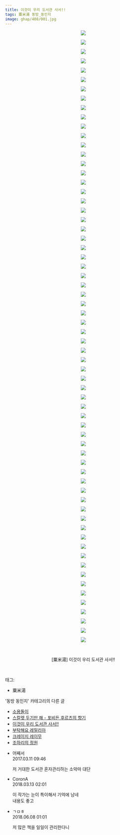 ```yaml
---
title: 이것이 우리 도서관 사서!!
tags: 粟米湯 동방_동인지
image: ghap/408/001.jpg
---
```

<div class="article">
<p style="text-align: center; clear: none; float: none;"><img src="{{ site.nasurl }}/ghap/408/001.jpg"/></p>
<p style="text-align: center; clear: none; float: none;"><img src="{{ site.nasurl }}/ghap/408/002.jpg"/></p>
<p style="text-align: center; clear: none; float: none;"><img src="{{ site.nasurl }}/ghap/408/003.jpg"/></p>
<p style="text-align: center; clear: none; float: none;"><img src="{{ site.nasurl }}/ghap/408/004.jpg"/></p>
<p style="text-align: center; clear: none; float: none;"><img src="{{ site.nasurl }}/ghap/408/005.jpg"/></p>
<p style="text-align: center; clear: none; float: none;"><img src="{{ site.nasurl }}/ghap/408/006.jpg"/></p>
<p style="text-align: center; clear: none; float: none;"><img src="{{ site.nasurl }}/ghap/408/007.jpg"/></p>
<p style="text-align: center; clear: none; float: none;"><img src="{{ site.nasurl }}/ghap/408/008.jpg"/></p>
<p style="text-align: center; clear: none; float: none;"><img src="{{ site.nasurl }}/ghap/408/009.jpg"/></p>
<p style="text-align: center; clear: none; float: none;"><img src="{{ site.nasurl }}/ghap/408/010.jpg"/></p>
<p style="text-align: center; clear: none; float: none;"><img src="{{ site.nasurl }}/ghap/408/011.jpg"/></p>
<p style="text-align: center; clear: none; float: none;"><img src="{{ site.nasurl }}/ghap/408/012.jpg"/></p>
<p style="text-align: center; clear: none; float: none;"><img src="{{ site.nasurl }}/ghap/408/013.jpg"/></p>
<p style="text-align: center; clear: none; float: none;"><img src="{{ site.nasurl }}/ghap/408/014.jpg"/></p>
<p style="text-align: center; clear: none; float: none;"><img src="{{ site.nasurl }}/ghap/408/015.jpg"/></p>
<p style="text-align: center; clear: none; float: none;"><img src="{{ site.nasurl }}/ghap/408/016.jpg"/></p>
<p style="text-align: center; clear: none; float: none;"><img src="{{ site.nasurl }}/ghap/408/017.jpg"/></p>
<p style="text-align: center; clear: none; float: none;"><img src="{{ site.nasurl }}/ghap/408/018.jpg"/></p>
<p style="text-align: center; clear: none; float: none;"><img src="{{ site.nasurl }}/ghap/408/019.jpg"/></p>
<p style="text-align: center; clear: none; float: none;"><img src="{{ site.nasurl }}/ghap/408/020.jpg"/></p>
<p style="text-align: center; clear: none; float: none;"><img src="{{ site.nasurl }}/ghap/408/021.jpg"/></p>
<p style="text-align: center; clear: none; float: none;"><img src="{{ site.nasurl }}/ghap/408/022.jpg"/></p>
<p style="text-align: center; clear: none; float: none;"><img src="{{ site.nasurl }}/ghap/408/023.jpg"/></p>
<p style="text-align: center; clear: none; float: none;"><img src="{{ site.nasurl }}/ghap/408/024.jpg"/></p>
<p style="text-align: center; clear: none; float: none;"><img src="{{ site.nasurl }}/ghap/408/025.jpg"/></p>
<p style="text-align: center; clear: none; float: none;"><img src="{{ site.nasurl }}/ghap/408/026.jpg"/></p>
<p style="text-align: center; clear: none; float: none;"><img src="{{ site.nasurl }}/ghap/408/027.jpg"/></p>
<p style="text-align: center; clear: none; float: none;"><img src="{{ site.nasurl }}/ghap/408/028.jpg"/></p>
<p style="text-align: center; clear: none; float: none;"><img src="{{ site.nasurl }}/ghap/408/029.jpg"/></p>
<p style="text-align: center; clear: none; float: none;"><img src="{{ site.nasurl }}/ghap/408/030.jpg"/></p>
<p style="text-align: center; clear: none; float: none;"><img src="{{ site.nasurl }}/ghap/408/031.jpg"/></p>
<p style="text-align: center; clear: none; float: none;"><img src="{{ site.nasurl }}/ghap/408/032.jpg"/></p>
<p style="text-align: center; clear: none; float: none;"><img src="{{ site.nasurl }}/ghap/408/033.jpg"/></p>
<p style="text-align: center; clear: none; float: none;"><img src="{{ site.nasurl }}/ghap/408/034.jpg"/></p>
<p style="text-align: center; clear: none; float: none;"><img src="{{ site.nasurl }}/ghap/408/035.jpg"/></p>
<p style="text-align: center; clear: none; float: none;"><img src="{{ site.nasurl }}/ghap/408/036.jpg"/></p>
<p style="text-align: center; clear: none; float: none;"><img src="{{ site.nasurl }}/ghap/408/037.jpg"/></p>
<p style="text-align: center; clear: none; float: none;"><img src="{{ site.nasurl }}/ghap/408/038.jpg"/></p>
<p style="text-align: center; clear: none; float: none;"><img src="{{ site.nasurl }}/ghap/408/039.jpg"/></p>
<p style="text-align: center; clear: none; float: none;"><img src="{{ site.nasurl }}/ghap/408/040.jpg"/></p>
<p style="text-align: center; clear: none; float: none;"><img src="{{ site.nasurl }}/ghap/408/041.jpg"/></p>
<p style="text-align: center; clear: none; float: none;"><img src="{{ site.nasurl }}/ghap/408/042.jpg"/></p>
<p style="text-align: center; clear: none; float: none;"><img src="{{ site.nasurl }}/ghap/408/043.jpg"/></p>
<p style="text-align: center; clear: none; float: none;"><img src="{{ site.nasurl }}/ghap/408/044.jpg"/></p>
<p style="text-align: center; clear: none; float: none;"><img src="{{ site.nasurl }}/ghap/408/045.jpg"/></p>
<p style="text-align: center; clear: none; float: none;"><img src="{{ site.nasurl }}/ghap/408/046.jpg"/></p>
<p style="text-align: center; clear: none; float: none;"><img src="{{ site.nasurl }}/ghap/408/047.jpg"/></p>
<p style="text-align: center; clear: none; float: none;"><img src="{{ site.nasurl }}/ghap/408/048.jpg"/></p>
<p style="text-align: center; clear: none; float: none;"><img src="{{ site.nasurl }}/ghap/408/049.jpg"/></p>
<p style="text-align: center; clear: none; float: none;"><img src="{{ site.nasurl }}/ghap/408/050.jpg"/></p>
<p style="text-align: center; clear: none; float: none;"><img src="{{ site.nasurl }}/ghap/408/051.jpg"/></p>
<p style="text-align: center; clear: none; float: none;"><img src="{{ site.nasurl }}/ghap/408/052.jpg"/></p>
<p style="text-align: center; clear: none; float: none;"><img src="{{ site.nasurl }}/ghap/408/053.jpg"/></p>
<p style="text-align: center; clear: none; float: none;"><img src="{{ site.nasurl }}/ghap/408/054.jpg"/></p>
<p style="text-align: center; clear: none; float: none;"><img src="{{ site.nasurl }}/ghap/408/055.jpg"/></p>
<p style="text-align: center; clear: none; float: none;"><img src="{{ site.nasurl }}/ghap/408/056.jpg"/></p>
<p style="text-align: center; clear: none; float: none;"><img src="{{ site.nasurl }}/ghap/408/057.jpg"/></p>
<p style="text-align: center; clear: none; float: none;"><img src="{{ site.nasurl }}/ghap/408/058.jpg"/></p>
<p style="text-align: center; clear: none; float: none;"><img src="{{ site.nasurl }}/ghap/408/059.jpg"/></p>
<p style="text-align: center; clear: none; float: none;"><img src="{{ site.nasurl }}/ghap/408/060.jpg"/></p>
<p style="text-align: center; clear: none; float: none;"><img src="{{ site.nasurl }}/ghap/408/061.jpg"/></p>
<p style="text-align: center; clear: none; float: none;"><img src="{{ site.nasurl }}/ghap/408/062.jpg"/></p>
<p style="text-align: center; clear: none; float: none;"><img src="{{ site.nasurl }}/ghap/408/063.jpg"/></p>
<p style="text-align: center; clear: none; float: none;"><img src="{{ site.nasurl }}/ghap/408/064.jpg"/></p>
<p style="text-align: center; clear: none; float: none;"><img src="{{ site.nasurl }}/ghap/408/065.jpg"/></p>
<p style="text-align: center; clear: none; float: none;"><img src="{{ site.nasurl }}/ghap/408/066.jpg"/></p>
<p style="text-align: center; clear: none; float: none;"><br/></p>
<p style="text-align: center; clear: none; float: none;">[粟米湯] 이것이 우리 도서관 사서!!</p>
<p><br/></p>
</div><div class="tagTrail">
<p>태그: </p>
<ul>
<li>粟米湯</li>
</ul>
</div><div class="another">
<p>'동방 동인지' 카테고리의 다른 글</p>
<ul>
<li><a href="/2016-06-21-ghap_410">소용돌이</a></li>
<li><a href="/2016-06-21-ghap_409">스칼렛 두기만 해 - 포비든 후르츠의 향기</a></li>
<li><a href="/2016-06-21-ghap_408">이것이 우리 도서관 사서!!</a></li>
<li><a href="/2016-06-21-ghap_406">부탁해요 레밀리아</a></li>
<li><a href="/2016-06-21-ghap_405">크레이지 레이무</a></li>
<li><a href="/2016-06-21-ghap_404">조하리의 정원</a></li>
</ul>
</div><div class="cb_module cb_fluid">
<div class="cb_wrt cb_profile">
<div class="comment">
<ul>
<li class="cb_thumb_off" id="comment14936474">
<div class="cb_comment_area">
<div class="cb_info_area">
<div class="cb_section">
<span class="cb_nick_name">어째서</span>
</div>
<div class="cb_section">
<span class="cb_date">2017.03.11 09:46 </span>
</div>
</div>
<div class="cb_dsc_comment">
<p class="cb_dsc">
											저 거대한 도서관 혼자관리하는 소악마 대단
										</p>
</div>
</div></li>
<li class="cb_thumb_off" id="comment15218619">
<div class="cb_comment_area">
<div class="cb_info_area">
<div class="cb_section">
<span class="cb_nick_name">CoronA</span>
</div>
<div class="cb_section">
<span class="cb_date">2018.03.13 02:01 </span>
</div>
</div>
<div class="cb_dsc_comment">
<p class="cb_dsc">
											이 작가는 눈이 특이해서 기억에 남네<br/>
내용도 좋고
										</p>
</div>
</div></li>
<li class="cb_thumb_off" id="comment15267880">
<div class="cb_comment_area">
<div class="cb_info_area">
<div class="cb_section">
<span class="cb_nick_name">ㄱㅁㅎ</span>
</div>
<div class="cb_section">
<span class="cb_date">2018.06.08 01:01 </span>
</div>
</div>
<div class="cb_dsc_comment">
<p class="cb_dsc">
											저 많은 책을 일일이 관리한다니
										</p>
</div>
</div></li>
</ul>
</div>
</div><!-- commentList close -->
</div>